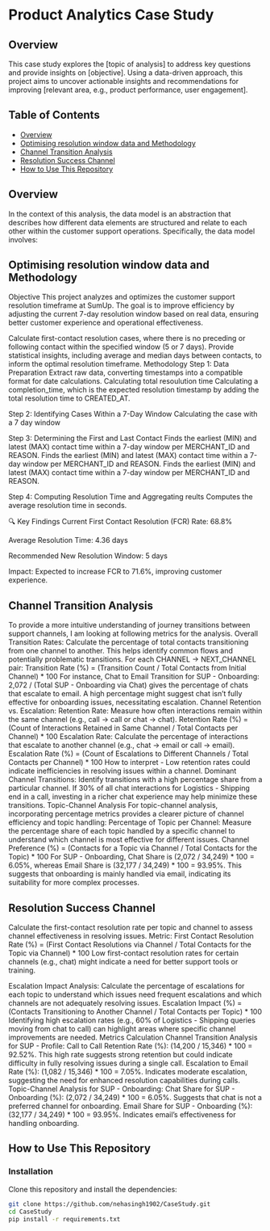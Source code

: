 # Product Analytics Case Study

## Overview
This case study explores the [topic of analysis] to address key questions and provide insights on [objective]. Using a data-driven approach, this project aims to uncover actionable insights and recommendations for improving [relevant area, e.g., product performance, user engagement].

## Table of Contents
- [Overview](#overview)
- [Optimising resolution window data and Methodology](#optimising-resolution-window-data-and-methodology)
- [Channel Transition Analysis](#channel-transition-analysis)
- [Resolution Success Channel](#resolution-success-channel)
- [How to Use This Repository](#how-to-use-this-repository)
  
## Overview
In the context of this analysis, the data model is an abstraction that describes how different data elements are structured and relate to each other within the customer support operations. Specifically, the data model involves:

## Optimising resolution window data and Methodology

Objective
This project analyzes and optimizes the customer support resolution timeframe at SumUp. The goal is to improve efficiency by adjusting the current 7-day resolution window based on real data, ensuring better customer experience and operational effectiveness.

Calculate first-contact resolution cases, where there is no preceding or following contact within the specified window (5 or 7 days).
Provide statistical insights, including average and median days between contacts, to inform the optimal resolution timeframe.
Methodology
Step 1: Data Preparation
Extract raw data, converting timestamps into a compatible format for date calculations.
Calculating total resoulution time
Calculating a completion_time, which is the expected resolution timestamp by adding the total resolution time to CREATED_AT.

Step 2: Identifying Cases Within a 7-Day Window
Calculating the case with a 7 day window 

Step 3: Determining the First and Last Contact
Finds the earliest (MIN) and latest (MAX) contact time within a 7-day window per MERCHANT_ID and REASON.
Finds the earliest (MIN) and latest (MAX) contact time within a 7-day window per MERCHANT_ID and REASON.
Finds the earliest (MIN) and latest (MAX) contact time within a 7-day window per MERCHANT_ID and REASON.

Step 4: Computing Resolution Time and Aggregating reults
Computes the average resolution time in seconds.

🔍 Key Findings
Current First Contact Resolution (FCR) Rate: 68.8%

Average Resolution Time: 4.36 days

Recommended New Resolution Window: 5 days

Impact: Expected to increase FCR to 71.6%, improving customer experience.


## Channel Transition Analysis

To provide a more intuitive understanding of journey transitions between support channels, I am looking at following metrics for the analysis.
Overall Transition Rates:
Calculate the percentage of total contacts transitioning from one channel to another. This helps identify common flows and potentially problematic transitions.
For each CHANNEL -> NEXT_CHANNEL pair:
Transition Rate (%) = (Transition Count / Total Contacts from Initial Channel) * 100
For instance, Chat to Email Transition for SUP - Onboarding: 2,072 / (Total SUP - Onboarding via Chat) gives the percentage of chats that escalate to email. A high percentage might suggest chat isn’t fully effective for onboarding issues, necessitating escalation.
Channel Retention vs. Escalation:
Retention Rate: Measure how often interactions remain within the same channel (e.g., call -> call or chat -> chat).
Retention Rate (%) = (Count of Interactions Retained in Same Channel / Total Contacts per Channel) * 100
Escalation Rate: Calculate the percentage of interactions that escalate to another channel (e.g., chat -> email or call -> email).
Escalation Rate (%) = (Count of Escalations to Different Channels / Total Contacts per Channel) * 100
How to interpret - Low retention rates could indicate inefficiencies in resolving issues within a channel.
Dominant Channel Transitions:
Identify transitions with a high percentage share from a particular channel.
If 30% of all chat interactions for Logistics - Shipping end in a call, investing in a richer chat experience may help minimize these transitions.
Topic-Channel Analysis 
For topic-channel analysis, incorporating percentage metrics provides a clearer picture of channel efficiency and topic handling:
Percentage of Topic per Channel:
Measure the percentage share of each topic handled by a specific channel to understand which channel is most effective for different issues.
Channel Preference (%) = (Contacts for a Topic via Channel / Total Contacts for the Topic) * 100
For SUP - Onboarding, Chat Share is (2,072 / 34,249) * 100 = 6.05%, whereas Email Share is (32,177 / 34,249) * 100 = 93.95%. This suggests that onboarding is mainly handled via email, indicating its suitability for more complex processes.


## Resolution Success Channel

Calculate the first-contact resolution rate per topic and channel to assess channel effectiveness in resolving issues.
Metric:
First Contact Resolution Rate (%) = (First Contact Resolutions via Channel / Total Contacts for the Topic via Channel) * 100
Low first-contact resolution rates for certain channels (e.g., chat) might indicate a need for better support tools or training.

Escalation Impact Analysis:
Calculate the percentage of escalations for each topic to understand which issues need frequent escalations and which channels are not adequately resolving issues.
Escalation Impact (%) = (Contacts Transitioning to Another Channel / Total Contacts per Topic) * 100
Identifying high escalation rates (e.g., 60% of Logistics - Shipping queries moving from chat to call) can highlight areas where specific channel improvements are needed.
Metrics Calculation
Channel Transition Analysis for SUP - Profile:
Call to Call Retention Rate (%): (14,200 / 15,346) * 100 = 92.52%. This high rate suggests strong retention but could indicate difficulty in fully resolving issues during a single call.
Escalation to Email Rate (%): (1,082 / 15,346) * 100 = 7.05%. Indicates moderate escalation, suggesting the need for enhanced resolution capabilities during calls.
Topic-Channel Analysis for SUP - Onboarding:
Chat Share for SUP - Onboarding (%): (2,072 / 34,249) * 100 = 6.05%. Suggests that chat is not a preferred channel for onboarding.
Email Share for SUP - Onboarding (%): (32,177 / 34,249) * 100 = 93.95%. Indicates email’s effectiveness for handling onboarding.




## How to Use This Repository
### Installation
Clone this repository and install the dependencies:
```bash
git clone https://github.com/nehasingh1902/CaseStudy.git
cd CaseStudy
pip install -r requirements.txt
